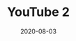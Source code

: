 ---
title: YouTube 2
date: "2020-08-03"
description: "Youtube 2"
category: youtube
url: ./youtube2.jpg
---